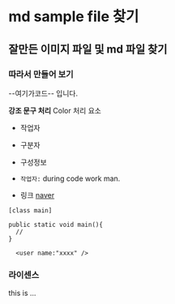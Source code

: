 # md sample file 찾기

## 잘만든 이미지 파일 및 md 파일 찾기

### 따라서 만들어 보기

--여기가코드-- 입니다.

**강조 문구 처리** Color 처리 요소

- 작업자
- 구분자
- 구성정보

- `작업자:` during code work man.
  

- 링크 [naver](https://www.naver.com)
  
```javac
[class main]

public static void main(){
  //
}

```

```xaml
  <user name:"xxxx" />

```


### 라이센스
this is ...
